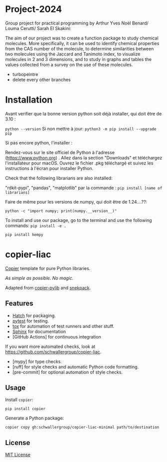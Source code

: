 # Project-2024
Group project for practical programming by Arthur Yves Noël Benard/ Louma Cerutti/ Sarah El Skakini:

The aim of our project was to create a function package to study chemical molecules.
More specifically, it can be used to identify chemical properties from the CAS number of the molecule, to determine similarities between two molecules using the Jaccard and Tanimoto index, to visualize molecules in 2 and 3 dimensions, and to study in graphs and tables the values collected from a survey on the use of these molecules. 

- turbopeintre
- delete every other branches

# Installation 

Avant verifier que la bonne version python soit déjà installer, qui doit être de 3.10 :

`python --version`
Si non mettre à jour: `python3 -m pip install --upgrade pip`


Si pas encore python, l'installer :

Rendez-vous sur le site officiel de Python à l'adresse (https://www.python.org) .
Allez dans la section "Downloads" et téléchargez l'installateur pour macOS.
Ouvrez le fichier .pkg téléchargé et suivez les instructions à l'écran pour installer Python.


Check that the following librarians are also installed:

"rdkit-pypi", "pandas", "matplotlib" par la commande : `pip install [name of librarians]`

Faire de même pour les versions de numpy, qui doit être de 1.24....??:

`python -c "import numpy; print(numpy.__version__)"`


To install and use our package, go to the terminal and use the following commands:
`pip install -e .`







`pip install hempy`

# copier-liac

[Copier](https://github.com/copier-org/copier) template for pure Python libraries.

_As simple as possible. No magic._

Adapted from [copier-pylib](https://github.com/astrojuanlu/copier-pylib) and [snekpack](https://github.com/cthoyt/cookiecutter-snekpack).

## Features

- [Hatch] for packaging.
- [pytest] for testing.
- [tox] for automation of test runners and other stuff.
- [Sphinx] for documentation
- [GitHub Actions] for continuous integration

If you want more automated checks, look at https://github.com/schwallergroup/copier-liac.
- [mypy] for type checks.
- [ruff] for style checks and automatic Python code formatting.
- [pre-commit] for optional automation of style checks.

## Usage

Install `copier`:

```
pip install copier
```

Generate a Python package:

```
copier copy gh:schwallergroup/copier-liac-minimal path/to/destination
```

## License

[MIT License](LICENSE)

[copier]: https://github.com/copier-org/copier/
[Hatch]: https://hatch.pypa.io/
[pytest]: https://docs.pytest.org/
[Sphinx]: http://www.sphinx-doc.org/
[tox]: https://tox.readthedocs.io/

